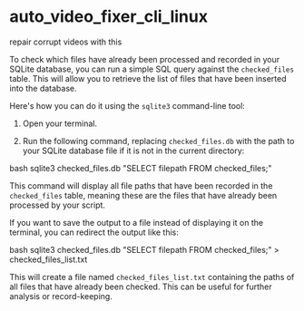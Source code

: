 # auto_video_fixer_cli_linux
repair corrupt videos with this


To check which files have already been processed and recorded in your SQLite database, you can run a simple SQL query against the `checked_files` table. This will allow you to retrieve the list of files that have been inserted into the database.

Here's how you can do it using the `sqlite3` command-line tool:

1. Open your terminal.

2. Run the following command, replacing `checked_files.db` with the path to your SQLite database file if it is not in the current directory:

   
bash
   sqlite3 checked_files.db "SELECT filepath FROM checked_files;"
   


This command will display all file paths that have been recorded in the `checked_files` table, meaning these are the files that have already been processed by your script.

If you want to save the output to a file instead of displaying it on the terminal, you can redirect the output like this:

bash
sqlite3 checked_files.db "SELECT filepath FROM checked_files;" > checked_files_list.txt


This will create a file named `checked_files_list.txt` containing the paths of all files that have already been checked. This can be useful for further analysis or record-keeping.
